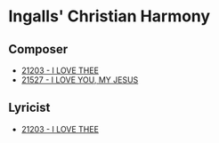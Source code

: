 # Ingalls' Christian Harmony

## Composer

- [21203 - I LOVE THEE](/hymns/21203.md)
- [21527 - I LOVE YOU, MY JESUS](/hymns/21527.md)

## Lyricist

- [21203 - I LOVE THEE](/hymns/21203.md)

